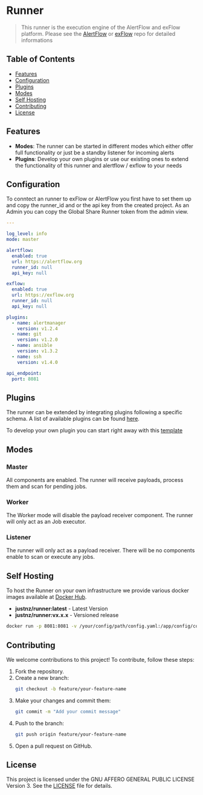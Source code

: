 # Runner
> This runner is the execution engine of the AlertFlow and exFlow platform. Please see the [AlertFlow](https://github.com/v1Flows/AlertFlow) or [exFlow](https://github.com/v1Flows/exFlow) repo for detailed informations

## Table of Contents

- [Features](#features)
- [Configuration](#configuration)
- [Plugins](#plugins)
- [Modes](#modes)
- [Self Hosting](#self-hosting)
- [Contributing](#contributing)
- [License](#license)

## Features
- **Modes**: The runner can be started in different modes which either offer full functionality or just be a standby listener for incoming alerts
- **Plugins**: Develop your own plugins or use our existing ones to extend the functionality of this runner and alertflow / exflow to your needs

## Configuration

To conntect an runner to exFlow or AlertFlow you first have to set them up and copy the runner_id and or the api key from the created project. As an Admin you can copy the Global Share Runner token from the admin view.

```yaml
---

log_level: info
mode: master

alertflow:
  enabled: true
  url: https://alertflow.org
  runner_id: null
  api_key: null

exflow:
  enabled: true
  url: https://exflow.org
  runner_id: null
  api_key: null

plugins:
  - name: alertmanager
    version: v1.2.4
  - name: git
    version: v1.2.0
  - name: ansible
    version: v1.3.2
  - name: ssh
    version: v1.4.0

api_endpoint:
  port: 8081
```

## Plugins
The runner can be extended by integrating plugins following a specific schema. A list of available plugins can be found [here](https://github.com/v1Flows/runner-plugins).

To develop your own plugin you can start right away with this [template](https://github.com/v1Flows/runner-plugins/tree/develop/template)

## Modes

### Master
All components are enabled. The runner will receive payloads, process them and scan for pending jobs.

### Worker
The Worker mode will disable the payload receiver component. The runner will only act as an Job executor.

### Listener
The runner will only act as a payload receiver. There will be no components enable to scan or execute any jobs.

## Self Hosting
To host the Runner on your own infrastructure we provide various docker images available at 
[Docker Hub](htthttps://hub.docker.com/r/justnz/runner).
- **justnz/runner:latest** - Latest Version
- **justnz/runner:vx.x.x** - Versioned release

```sh
docker run -p 8081:8081 -v /your/config/path/config.yaml:/app/config/config.yaml justnz/runner:latest
```

## Contributing

We welcome contributions to this project! To contribute, follow these steps:

1. Fork the repository.
2. Create a new branch:
    ```sh
    git checkout -b feature/your-feature-name
    ```
3. Make your changes and commit them:
    ```sh
    git commit -m "Add your commit message"
    ```
4. Push to the branch:
    ```sh
    git push origin feature/your-feature-name
    ```
5. Open a pull request on GitHub.

## License
This project is licensed under the GNU AFFERO GENERAL PUBLIC LICENSE Version 3. See the [LICENSE](https://github.com/v1Flows/runner/blob/main/LICENSE) file for details.
